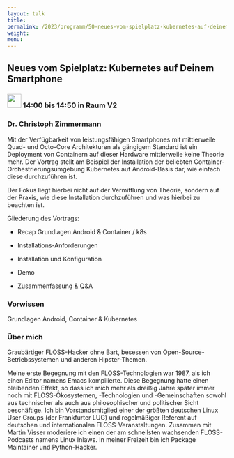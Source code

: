 ```yaml
---
layout: talk
title:
permalink: /2023/programm/50-neues-vom-spielplatz-kubernetes-auf-deinem-smartphone/
weight:
menu:
---
```

## Neues vom Spielplatz: Kubernetes auf Deinem Smartphone

### <img height = "32" src="../../../images/talk.svg"> 14:00 bis 14:50 in Raum V2

### Dr. Christoph Zimmermann

Mit der Verfügbarkeit von leistungsfähigen Smartphones mit mittlerweile Quad- und Octo-Core Architekturen als gängigem Standard ist ein Deployment von Containern auf dieser Hardware mittlerweile keine Theorie mehr. Der Vortrag stellt am Beispiel der Installation der beliebten Container-Orchestrierungsumgebung Kubernetes auf Android-Basis dar, wie einfach diese durchzuführen ist.   

Der Fokus liegt hierbei nicht auf der Vermittlung von Theorie, sondern auf der Praxis, wie diese Installation durchzuführen und was hierbei zu beachten ist.  

Gliederung des Vortrags:  

- Recap Grundlagen Android & Container / k8s  
- Installations-Anforderungen   
- Installation und Konfiguration  
- Demo  
- Zusammenfassung & Q&A

### Vorwissen

Grundlagen Android, Container & Kubernetes

### Über mich

Graubärtiger FLOSS-Hacker ohne Bart, besessen von Open-Source-Betriebssystemen und anderen Hipster-Themen.  

Meine erste Begegnung mit den FLOSS-Technologien war 1987, als ich einen Editor namens Emacs kompilierte. Diese Begegnung hatte einen bleibenden Effekt, so dass ich mich mehr als dreißig Jahre später immer noch mit FLOSS-Ökosystemen, -Technologien und -Gemeinschaften sowohl aus technischer als auch aus philosophischer und politischer Sicht beschäftige. Ich bin Vorstandsmitglied einer der größten deutschen Linux User Groups (der Frankfurter LUG) und regelmäßiger Referent auf deutschen und internationalen FLOSS-Veranstaltungen. Zusammen mit Martin Visser moderiere ich einen der am schnellsten wachsenden FLOSS-Podcasts namens Linux Inlaws. In meiner Freizeit bin ich Package Maintainer und Python-Hacker.

